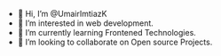 - 👋 Hi, I’m @UmairImtiazK
- 👀 I’m interested in web development.
- 🌱 I’m currently learning Frontened Technologies.
- 💞️ I’m looking to collaborate on Open source Projects.

<!---
UmairImtiazK/UmairImtiazK is a ✨ special ✨ repository because its `README.md` (this file) appears on your GitHub profile.
You can click the Preview link to take a look at your changes.
--->
